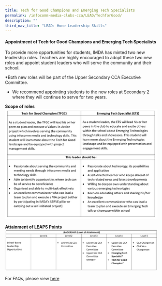 ```yaml
---
title: Tech for Good Champions and Emerging Tech Specialists
permalink: /infocomm-media-clubs-cca/LEAD/TechforGood/
description: ""
third_nav_title: "LEAD: Hone Leadership Skills"
---
```

#### **Appointment of Tech for Good Champions and Emerging Tech Specialists**

To provide more opportunities for students, IMDA has minted two new leadership roles. Teachers are highly encouraged to adopt these two new roles and appoint student leaders who will serve the community and their school. 


*Both new roles will be part of the Upper Secondary CCA Executive Committee. 
* We recommend appointing students to the new roles at Secondary 2 where they will continue to serve for two years. 

**Scope of roles**
![](/images/Icmclub/New%201.png)

**Attainment of LEAPS Points**
![](/images/Icmclub/New%203.png)

For FAQs, please view [here](https://go.gov.sg/lead-faqtechforgood)